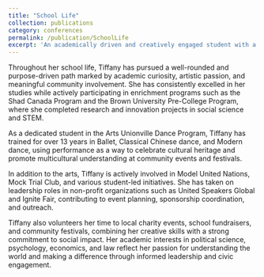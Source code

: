 ```yaml
---
title: "School Life"
collection: publications
category: conferences
permalink: /publication/SchoolLife
excerpt: 'An academically driven and creatively engaged student with a strong passion for cultural expression, leadership, and community service. Actively involved in dance performance, school clubs (Model UN, Mock Trial), research programs, and innovation challenges. Dedicated to making a positive impact through volunteering, and cross-cultural initiatives.'
---
```


Throughout her school life, Tiffany has pursued a well-rounded and purpose-driven path marked by academic curiosity, artistic passion, and meaningful community involvement. She has consistently excelled in her studies while actively participating in enrichment programs such as the Shad Canada Program and the Brown University Pre-College Program, where she completed research and innovation projects in social science and STEM.

As a dedicated student in the Arts Unionville Dance Program, Tiffany has trained for over 13 years in Ballet, Classical Chinese dance, and Modern dance, using performance as a way to celebrate cultural heritage and promote multicultural understanding at community events and festivals.

In addition to the arts, Tiffany is actively involved in Model United Nations, Mock Trial Club, and various student-led initiatives. She has taken on leadership roles in non-profit organizations such as United Speakers Global and Ignite Fair, contributing to event planning, sponsorship coordination, and outreach.

Tiffany also volunteers her time to local charity events, school fundraisers, and community festivals, combining her creative skills with a strong commitment to social impact. Her academic interests in political science, psychology, economics, and law reflect her passion for understanding the world and making a difference through informed leadership and civic engagement.
